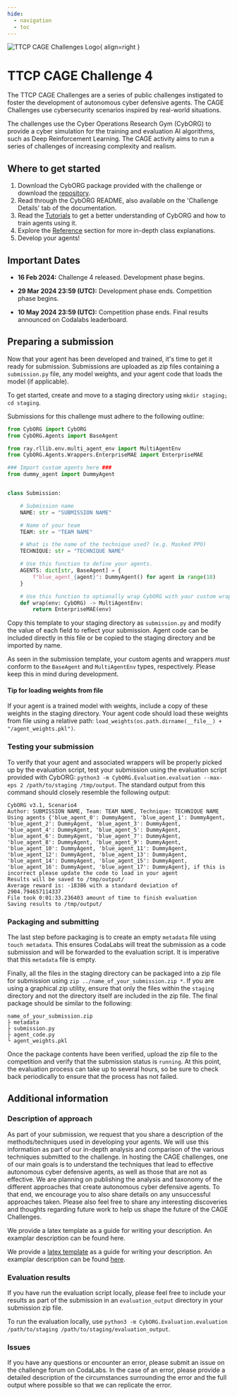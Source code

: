 ```yaml
---
hide:
  - navigation
  - toc
---
```



![TTCP CAGE Challenges Logo](../assets/CAGE-Logo-small.png){ align=right }
# TTCP CAGE Challenge 4

The TTCP CAGE Challenges are a series of public challenges instigated to foster the development of autonomous cyber defensive agents. The CAGE Challenges use cybersecurity scenarios inspired by real-world situations. 

The challenges use the Cyber Operations Research Gym (CybORG) to provide a cyber simulation for the training and evaluation AI algorithms, such as Deep Reinforcement Learning. The CAGE activity aims to run a series of challenges of increasing complexity and realism. 

## Where to get started

1. Download the CybORG package provided with the challenge or download the [repository](https://github.com/cage-challenge/cage-challenge-4).
2. Read through the CybORG README, also available on the 'Challenge Details' tab of the documentation.
3. Read the [Tutorials](/pages/how-to-guides/) to get a better understanding of CybORG and how to train agents using it.
4. Explore the [Reference](/pages/reference/reference/) section for more in-depth class explanations.
5. Develop your agents!

## Important Dates

- **16 Feb 2024:** Challenge 4 released. Development phase begins.

- **29 Mar 2024 23:59 (UTC):** Development phase ends. Competition phase begins.

- **10 May 2024 23:59 (UTC):** Competition phase ends. Final results announced on Codalabs leaderboard.

## Preparing a submission

Now that your agent has been developed and trained, it's time to get it ready for submission.
Submissions are uploaded as zip files containing a `submission.py` file, any model weights,
and your agent code that loads the model (if applicable).

To get started, create and move to a staging directory using `mkdir staging; cd staging`.

Submissions for this challenge must adhere to the following outline:

```python
from CybORG import CybORG
from CybORG.Agents import BaseAgent

from ray.rllib.env.multi_agent_env import MultiAgentEnv
from CybORG.Agents.Wrappers.EnterpriseMAE import EnterpriseMAE

### Import custom agents here ###
from dummy_agent import DummyAgent


class Submission:

    # Submission name
    NAME: str = "SUBMISSION NAME"

    # Name of your team
    TEAM: str = "TEAM NAME"

    # What is the name of the technique used? (e.g. Masked PPO)
    TECHNIQUE: str = "TECHNIQUE NAME"

    # Use this function to define your agents.
    AGENTS: dict[str, BaseAgent] = {
        f"blue_agent_{agent}": DummyAgent() for agent in range(18)
    }

    # Use this function to optionally wrap CybORG with your custom wrapper(s).
    def wrap(env: CybORG) -> MultiAgentEnv:
        return EnterpriseMAE(env)

```

Copy this template to your staging directory as `submission.py` and modify the value of
each field to reflect your submission. Agent code can be included directly in this file
or be copied to the staging directory and be imported by name.

As seen in the submission template, your custom agents and wrappers *must* conform to the
`BaseAgent` and `MultiAgentEnv` types, respectively. Please keep this in mind during
development.

#### Tip for loading weights from file

If your agent is a trained model with weights, include a copy of these weights in the
staging directory. Your agent code should load these weights from file using a relative
path: `load_weights(os.path.dirname(__file__) + "/agent_weights.pkl")`.

### Testing your submission

To verify that your agent and associated wrappers will be properly picked up by the evaluation
script, test your submission using the evaluation script provided with CybORG:
`python3 -m CybORG.Evaluation.evaluation --max-eps 2 /path/to/staging /tmp/output`.
The standard output from this command should closely resemble the following output:

```
CybORG v3.1, Scenario4
Author: SUBMISSION NAME, Team: TEAM NAME, Technique: TECHNIQUE NAME
Using agents {'blue_agent_0': DummyAgent, 'blue_agent_1': DummyAgent, 'blue_agent_2': DummyAgent, 'blue_agent_3': DummyAgent, 'blue_agent_4': DummyAgent, 'blue_agent_5': DummyAgent, 'blue_agent_6': DummyAgent, 'blue_agent_7': DummyAgent, 'blue_agent_8': DummyAgent, 'blue_agent_9': DummyAgent, 'blue_agent_10': DummyAgent, 'blue_agent_11': DummyAgent, 'blue_agent_12': DummyAgent, 'blue_agent_13': DummyAgent, 'blue_agent_14': DummyAgent, 'blue_agent_15': DummyAgent, 'blue_agent_16': DummyAgent, 'blue_agent_17': DummyAgent}, if this is incorrect please update the code to load in your agent
Results will be saved to /tmp/output/
Average reward is: -18386 with a standard deviation of 2904.794657114337
File took 0:01:33.236403 amount of time to finish evaluation
Saving results to /tmp/output/
```

### Packaging and submitting

The last step before packaging is to create an empty `metadata` file using `touch metadata`.
This ensures CodaLabs will treat the submission as a code submission and will be forwarded
to the evaluation script. It is imperative that this `metadata` file is empty.

Finally, all the files in the staging directory can be packaged into a zip file for
submission using `zip ../name_of_your_submission.zip *`. If you are using a graphical zip
utility, ensure that only the files within the `staging` directory and not the directory
itself are included in the zip file. The final package should be similar to the following:

```shell
name_of_your_submission.zip
├ metadata
├ submission.py
├ agent_code.py
└ agent_weights.pkl
```

Once the package contents have been verified, upload the zip file to the competition and
verify that the submission status is `running`. At this point, the evaluation process can
take up to several hours, so be sure to check back periodically to ensure that the process
has not failed.


## Additional information

### Description of approach

As part of your submission, we request that you share a description of the methods/techniques
used in developing your agents. We will use this information as part of our in-depth analysis
and comparison of the various techniques submitted to the challenge. In hosting the CAGE
challenges, one of our main goals is to understand the techniques that lead to effective
autonomous cyber defensive agents, as well as those that are not as effective. We are
planning on publishing the analysis and taxonomy of the different approaches that create
autonomous cyber defensive agents. To that end, we encourage you to also share details on
any unsuccessful approaches taken. Please also feel free to share any interesting discoveries
and thoughts regarding future work to help us shape the future of the CAGE Challenges.

We provide a latex template as a guide for writing your description.
An examplar description can be found here.

We provide a [latex template](https://github.com/cage-challenge/CybORG/blob/main/CybORG/Evaluation/submission/submission_template_example/template_readme.md) as a guide for writing your description.
An examplar description can be found [here](https://arxiv.org/pdf/2211.15557.pdf).


### Evaluation results

If you have run the evaluation script locally, please feel free to include your results
as part of the submission in an `evaluation_output` directory in your submission zip file.

To run the evaluation locally, use
`python3 -m CybORG.Evaluation.evaluation /path/to/staging /path/to/staging/evaluation_output`.

### Issues

If you have any questions or encounter an error, please submit an issue on the challenge forum
on CodaLabs. In the case of an error, please provide a detailed description of the circumstances
surrounding the error and the full output where possible so that we can replicate the error.

